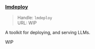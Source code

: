 ### [lmdeploy](https://lmdeploy.readthedocs.io/en/latest/get_started.html)

> Handle: `lmdeploy`<br/>
> URL: WIP

A toolkit for deploying, and serving LLMs.

WIP